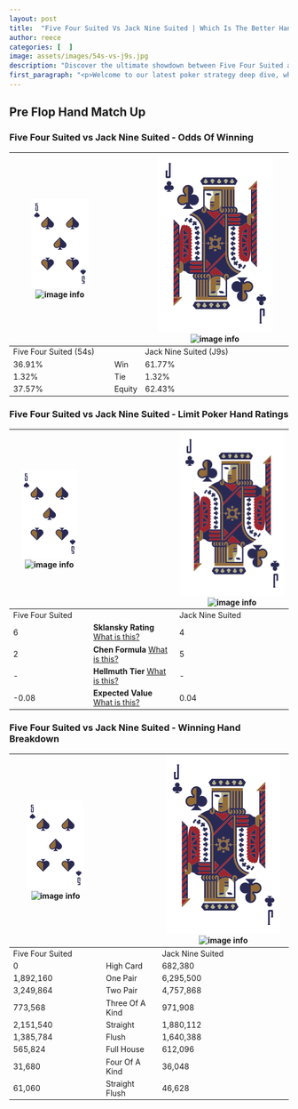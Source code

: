 ```yaml
---
layout: post
title:  "Five Four Suited Vs Jack Nine Suited | Which Is The Better Hand In Poker? A Complete Guide"
author: reece
categories: [  ]
image: assets/images/54s-vs-j9s.jpg
description: "Discover the ultimate showdown between Five Four Suited and Jack Nine Suited in poker! Uncover the odds, strategies, and scenarios where one hand triumphs over the other. Get ready to up your poker game with this thrilling analysis."
first_paragraph: "<p>Welcome to our latest poker strategy deep dive, where we're pitting two distinct hands against each other in a high-stakes showdown: Five Four Suited vs Jack Nine Suited.</p><p>In the dynamic world of poker, every decision counts, and knowing which hand holds the upper hand is key to your success at the table.</p><p>In this article, we'll dissect these two hands, explore the scenarios where one dominates the other, and equip you with the knowledge to make strategic choices that can tip the odds in your favor.</p><p>Get ready to unravel the intriguing dynamics of these poker hands and elevate your game to new heights.</p>"
---
```




[comment]: # (sp0)

## Pre Flop Hand Match Up

<div class="table hand-ratings" markdown="1"> 



### Five Four Suited vs Jack Nine Suited - Odds Of Winning


    
| ![image info](assets/images/hand1/5.png) ![image info](assets/images/hand1/4s.png) |  | ![image info](assets/images/hand2/J.png) ![image info](assets/images/hand2/9s.png) |
| -------- | -------- | -------- |
| Five Four Suited (54s) |  | Jack Nine Suited (J9s) |
| 36.91% | Win | 61.77% |
| 1.32% | Tie | 1.32% |
| 37.57% | Equity | 62.43% |




[comment]: # (sp1)



### Five Four Suited vs Jack Nine Suited - Limit Poker Hand Ratings


    
| ![image info](assets/images/hand1/5.png) ![image info](assets/images/hand1/4s.png) |  | ![image info](assets/images/hand2/J.png) ![image info](assets/images/hand2/9s.png) |
| -------- | -------- | -------- |
| Five Four Suited |  | Jack Nine Suited |
| 6 | **Sklansky Rating** [What is this?](/sklansky-rating-explained) | 4 |
| 2 | **Chen Formula** [What is this?](/chen-formula-explained) | 5 |
| - | **Hellmuth Tier** [What is this?](/Hellmuth-tier-explained) | - |
| -0.08 | **Expected Value** [What is this?](/expected-value-explained) | 0.04 |




[comment]: # (sp2)



### Five Four Suited vs Jack Nine Suited - Winning Hand Breakdown


    
| ![image info](assets/images/hand1/5.png) ![image info](assets/images/hand1/4s.png) |  | ![image info](assets/images/hand2/J.png) ![image info](assets/images/hand2/9s.png) |
| -------- | -------- | -------- |
| Five Four Suited |  | Jack Nine Suited |
| 0 | High Card | 682,380 |
| 1,892,160 | One Pair | 6,295,500 |
| 3,249,864 | Two Pair | 4,757,868 |
| 773,568 | Three Of A Kind | 971,908 |
| 2,151,540 | Straight | 1,880,112 |
| 1,385,784 | Flush | 1,640,388 |
| 565,824 | Full House | 612,096 |
| 31,680 | Four Of A Kind | 36,048 |
| 61,060 | Straight Flush | 46,628 |




[comment]: # (sp3)



</div>

[comment]: # (sp4)



[comment]: # (sp5)

